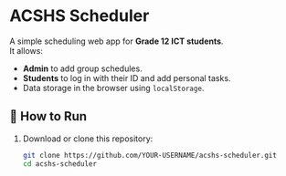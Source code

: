 # ACSHS Scheduler

A simple scheduling web app for **Grade 12 ICT students**.  
It allows:
- **Admin** to add group schedules.
- **Students** to log in with their ID and add personal tasks.
- Data storage in the browser using `localStorage`.

## 🚀 How to Run
1. Download or clone this repository:
   ```bash
   git clone https://github.com/YOUR-USERNAME/acshs-scheduler.git
   cd acshs-scheduler
